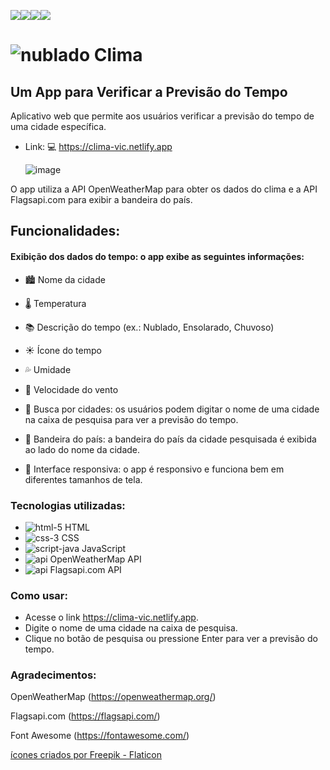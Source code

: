 <img src="https://img.shields.io/badge/HTML5-E34F26?style=for-the-badge&logo=html5&logoColor=white" /><img src="https://img.shields.io/badge/JavaScript-323330?style=for-the-badge&logo=javascript&logoColor=F7DF1E"/><img src="https://img.shields.io/badge/CSS3-1572B6?style=for-the-badge&logo=css3&logoColor=white" /><img src="https://img.shields.io/badge/VSCode-0078D4?style=for-the-badge&logo=visual%20studio%20code&logoColor=white" />


# ![nublado](https://github.com/user-attachments/assets/80bd2647-6409-418f-8fe1-5baaa509bd46) Clima

## Um App para Verificar a Previsão do Tempo

Aplicativo web que permite aos usuários verificar a previsão do tempo de uma cidade específica.

* Link: 💻 https://clima-vic.netlify.app

  ![image](https://github.com/user-attachments/assets/4bc0245d-9b1f-4fe8-b2ed-d5084bab5d7c)


O app utiliza a API OpenWeatherMap para obter os dados do clima e a API Flagsapi.com para exibir a bandeira do país.

## Funcionalidades:
 
####  Exibição dos dados do tempo: o app exibe as seguintes informações:
  
* 🏙️ Nome da cidade

* 🌡️ Temperatura

* 📚 Descrição do tempo (ex.: Nublado, Ensolarado, Chuvoso)

* ☀️ Ícone do tempo

* 💦 Umidade

* 🍃 Velocidade do vento
  
* 🌆 Busca por cidades: os usuários podem digitar o nome de uma cidade na caixa de pesquisa para ver a previsão do tempo.

* 🏴 Bandeira do país: a bandeira do país da cidade pesquisada é exibida ao lado do nome da cidade.

* 📲 Interface responsiva: o app é responsivo e funciona bem em diferentes tamanhos de tela.

### Tecnologias utilizadas:

* ![html-5](https://github.com/user-attachments/assets/ffd38a6e-2a02-4575-9220-7aecb79da493) HTML
* ![css-3](https://github.com/user-attachments/assets/19d8d3a6-af19-4ac4-a2fd-e381f0504b31) CSS
* ![script-java](https://github.com/user-attachments/assets/81d21072-16f9-4eef-ba0f-cd2e8bafedea) JavaScript
* ![api](https://github.com/user-attachments/assets/c473ea53-6741-4387-8a0c-bdf5b9dbcef0) OpenWeatherMap API
* ![api](https://github.com/user-attachments/assets/804f3ad6-a239-448d-b4ce-07a51645688e) Flagsapi.com API

### Como usar:
* Acesse o link https://clima-vic.netlify.app.
* Digite o nome de uma cidade na caixa de pesquisa.
* Clique no botão de pesquisa ou pressione Enter para ver a previsão do tempo.

### Agradecimentos:

OpenWeatherMap (https://openweathermap.org/)

Flagsapi.com (https://flagsapi.com/)

Font Awesome (https://fontawesome.com/)


<a href="https://www.flaticon.com/br/icones-gratis/html" title="html ícones"> ícones criados por Freepik - Flaticon</a>
